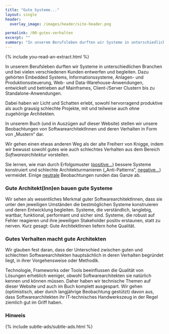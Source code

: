 ```yaml
---
title: "Gute Systeme..."
layout: single
header:
  overlay_image: /images/header/site-header.png

permalink: /00-gutes-verhalten
excerpt: ""
summary: "In unserem Berufsleben durften wir Systeme in unterschiedlichen Branchen und bei vielen verschiedenen Kunden entwerfen und begleiten. Dabei haben wir Licht und Schatten erlebt, sowohl hervorragend produktive als auch grausig schlechte Projekte..."
---
```


{% include you-read-an-extract.html %}

In unserem Berufsleben durften wir Systeme in unterschiedlichen Branchen und bei vielen verschiedenen Kunden entwerfen und begleiten. Dazu gehörten Embedded Systems, Informationssysteme, Anlagen- und Produktionssteuerung, Web- und Data-Warehouse-Anwendungen, entwickelt und betrieben auf Mainframes, Client-/Server Clustern bis zu Standalone-Anwendungen.

Dabei haben wir Licht und Schatten erlebt, sowohl hervorragend produktive als auch grausig schlechte Projekte, mit und teilweise auch ohne zugehörige Architekten.

In unserem Buch (und in Auszügen auf dieser Website) stellen wir unsere Beobachtungen von SoftwarearchitektInnen und deren Verhalten in Form von „Mustern“ dar.

Wir gehen einen etwas anderen Weg als der alte Freiherr von Knigge, indem wir bewusst sowohl gutes wie auch schlechtes Verhalten aus dem Bereich _Softwarearchitektur_ vorstellen.

Sie lernen, wie man durch Erfolgsmuster ([positive...](/positiv)) bessere Systeme konstruiert und schlechte Architekturmanieren
(„Anti-Patterns“, [negative...](/negativ)) vermeidet. Einige
[neutrale](/neutral) Beobachtungen runden das Ganze ab.

### Gute Architekt(Inn)en bauen gute Systeme
Wir sehen als wesentliches Merkmal guter SoftwarearchitektInnen, dass sie unter den jeweiligen Umständen die bestmöglichen Systeme konstruieren und deren Entwicklung begleiten. Systeme, die verständlich, langlebig, wartbar, funktional, performant und sicher sind. Systeme, die robust auf Fehler reagieren und ihre jeweiligen Stakeholder positiv erstaunen, statt zu nerven. Kurz gesagt: Gute ArchitektInnen liefern hohe Qualität.

### Gutes Verhalten macht gute Architekten
Wir glauben fest daran, dass der Unterschied zwischen guten und schlechten Softwarearchitekten hauptsächlich in deren Verhalten begründet liegt, in ihrer Vorgehensweise oder Methodik.

Technologie, Frameworks oder Tools beeinflussen die Qualität von Lösungen erheblich weniger, obwohl Softwarearchitekten sie natürlich kennen und können müssen. Daher haben wir technische Themen auf dieser Website und auch im Buch komplett ausgespart. Wir gehen (optimistisch, aber durch langjährige Beobachtung gestützt) davon aus, dass Softwarearchitekten ihr IT-technisches Handwerkszeug in der Regel ziemlich gut im Griff haben.

### Hinweis
{% include subtle-ads/subtle-ads.html %}
